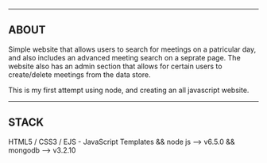 ---------------------------------------
ABOUT
---------------------------------------

Simple website that allows users to search for meetings on a patricular day, and also includes an advanced meeting search on a seprate page. 
The website also has an admin section that allows for certain users to create/delete meetings from the data store.

This is my first attempt using node, and creating an all javascript website.

---------------------------------------
STACK
---------------------------------------
HTML5 / CSS3 / EJS - JavaScript Templates && node js   --> v6.5.0 && mongodb   --> v3.2.10
